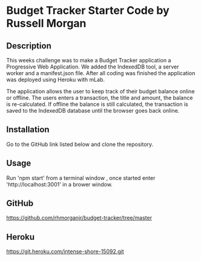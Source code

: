 # Budget Tracker Starter Code by Russell Morgan

## Description
This weeks challenge was to make a Budget Tracker application a Progressive Web Application. We added the IndexedDB tool, a server worker and a manifest.json file. After all coding was finished the application was deployed using Heroku with mLab.

The application allows the user to keep track of their budget balance online or offline. The users enters a transaction, the title and amount, the balance is re-calculated. If offline the balance is still calculated, the transaction is saved to the IndexedDB database until the browser goes back online.

## Installation
Go to the GitHub link listed below and clone the repository.

## Usage
Run 'npm start' from a terminal window , once started enter 'http://localhost:3001' in a brower window.


## GitHub
https://github.com/rhmorganjr/budget-tracker/tree/master

## Heroku
https://git.heroku.com/intense-shore-15092.git

